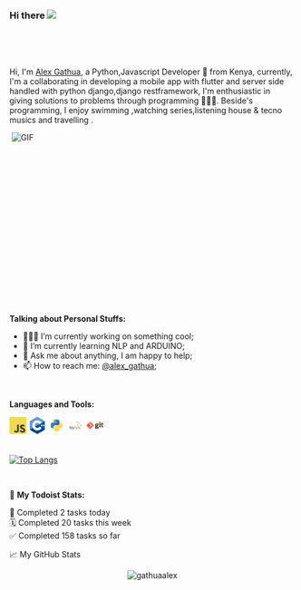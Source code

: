 
### Hi there <img src="https://media.giphy.com/media/hvRJCLFzcasrR4ia7z/giphy.gif" width="25px">

<br />
<!--<a href="https://twitter.com/alex_gathua">
  <img align="left" alt="AlexGathua | Twitter" width="22px" src="https://cdn.jsdelivr.net/npm/simple-icons@v3/icons/twitter.svg" />
</a>
<a href="https://www.linkedin.com/in/alex-gathua-774300193/">
  <img align="left" alt="Alex's LinkdeIN" width="22px" src="https://cdn.jsdelivr.net/npm/simple-icons@v3/icons/linkedin.svg" />
</a>
<a href="https://t.me/alekieg">
  <img align="left" alt="Alex's Telegram" width="22px" src="https://cdn.jsdelivr.net/npm/simple-icons@v3/icons/telegram.svg" />
</a>
<a href="https://www.instagram.com/gathua_alex/">
  <img align="left" alt="Alex's Instagram" width="22px" src="https://cdn.jsdelivr.net/npm/simple-icons@v3/icons/instagram.svg" />
</a>-->

<br />
<br />

Hi, I'm [Alex Gathua](my-resum.herokuapp.com/home), a Python,Javascript Developer 🚀 from Kenya, currently, I'm a collaborating in developing a mobile app with flutter and server side handled with python django,django restframework, I'm enthusiastic in giving solutions to problems through programming  👨🏽‍💼. Beside's programming, I enjoy swimming ,watching series,listening house & tecno musics and travelling .

  <img align="right" alt="GIF" src="https://github.com/abhisheknaiidu/abhisheknaiidu/blob/master/code.gif?raw=true" width="500" height="320" />
<br />

**Talking about Personal Stuffs:**

- 👨🏽‍💻 I’m currently working on something cool;
- 🌱 I’m currently learning NLP and ARDUINO; 
- 💬 Ask me about anything, I am happy to help;
- 📫 How to reach me: [@alex_gathua](https://twitter.com/alex_gathua);
<!-- 📝[Resume](https://drive.google.com/file/d/10GKdScol1BXsMQmSVO30rswZ8lqkakmy/view)-->
<br />

**Languages and Tools:**  

<code><img height="30" src="https://raw.githubusercontent.com/github/explore/80688e429a7d4ef2fca1e82350fe8e3517d3494d/topics/javascript/javascript.png"></code>
<code><img height="30" src="https://raw.githubusercontent.com/github/explore/80688e429a7d4ef2fca1e82350fe8e3517d3494d/topics/cpp/cpp.png"></code>
<code><img height="30" src="https://raw.githubusercontent.com/github/explore/80688e429a7d4ef2fca1e82350fe8e3517d3494d/topics/python/python.png"></code>
<code><img height="30" src="https://raw.githubusercontent.com/github/explore/80688e429a7d4ef2fca1e82350fe8e3517d3494d/topics/mysql/mysql.png"></code>
<code><img height="30" src="https://raw.githubusercontent.com/github/explore/80688e429a7d4ef2fca1e82350fe8e3517d3494d/topics/git/git.png"></code>
<br />
<br />
<br />
[![Top Langs](https://github-readme-stats.vercel.app/api/top-langs/?username=gathuaalex)](https://github.com/anuraghazra/github-readme-stats)
<br />
<!--[![willianrod's wakatime stats](https://github-readme-stats.vercel.app/api/wakatime?username=gathuaalex)](https://github.com/anuraghazra/github-readme-stats)-->
<br />



🚧 **My Todoist Stats:**
<!-- TODO-IST:START -->
          
🌸  Completed 2 tasks today           
🗓  Completed 20 tasks this week           
✅  Completed 158 tasks so far           

<!-- TODO-IST:END -->



<summary>📈 My GitHub Stats</summary>

<p align="center"> <img src="https://github-readme-stats.vercel.app/api?username=gathuaalex&show_icons=true&theme=flag-india" alt="gathuaalex" />




